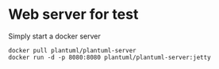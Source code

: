 # Web server for test
Simply start a docker server
```
docker pull plantuml/plantuml-server
docker run -d -p 8080:8080 plantuml/plantuml-server:jetty
```
